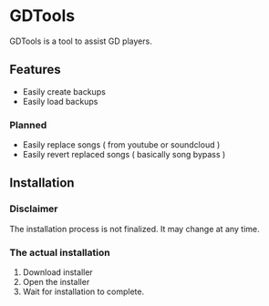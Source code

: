 # GDTools

GDTools is a tool to assist GD players.

## Features
- Easily create backups
- Easily load backups

### Planned
- Easily replace songs ( from youtube or soundcloud )
- Easily revert replaced songs ( basically song bypass )

## Installation
### Disclaimer
The installation process is not finalized.
It may change at any time.
### The actual installation
1. Download installer
2. Open the installer
3. Wait for installation to complete.
